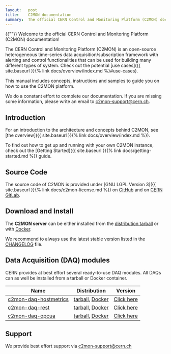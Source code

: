 ```yaml
---
layout:   post
title:    C2MON documentation
summary:  The official CERN Control and Monitoring Platform (C2MON) documentation
---
```

{{""}}
Welcome to the official CERN Control and Monitoring Platform (C2MON) documentation!

The CERN Control and Monitoring Platform (C2MON) is an open-source heterogeneous time-series data acquisition/subscription framework with alerting and
control functionalities that can be used for building many different types of system. Check out the potential [use cases]({{ site.baseurl }}{% link docs/overview/index.md %}#use-cases).

This manual includes concepts, instructions and samples to guide you on how to use the C2MON platform.

We do a constant effort to complete our documentation. If you are missing some information, please write an email to [c2mon-support@cern.ch](mailto:c2mon-support@cern.ch).


## Introduction

For an introduction to the architecture and concepts behind C2MON, see [the overview]({{ site.baseurl }}{% link docs/overview/index.md %}).

To find out how to get up and running with your own C2MON instance, check out the [Getting Started]({{ site.baseurl }}{% link docs/getting-started.md %}) guide.


## Source Code

The source code of C2MON is provided under [GNU LGPL Version 3]({{ site.baseurl }}{% link docs/c2mon-license.md %}) on [GitHub](http://github.com/c2mon/c2mon) and on [CERN GitLab](https://gitlab.cern.ch/c2mon/c2mon).


## Download and Install

The **C2MON server** can be either installed from the [distribution tarball] or with [Docker].

We recommend to always use the latest stable version listed in the [CHANGELOG] file.

[distribution tarball]: https://nexus.web.cern.ch/nexus/service/local/artifact/maven/redirect?r=cern-nexus&g=cern.c2mon.server&a=c2mon-server&v=LATEST&e=tar.gz
[Docker]: https://hub.docker.com/r/cern/c2mon
[CHANGELOG]: https://github.com/c2mon/c2mon/blob/master/CHANGELOG.md


## Data Acquisition (DAQ) modules

CERN provides at best effort several ready-to-use DAQ modules. All DAQs can as well be installed from a tarball or Docker container.

| Name                    | Distribution                                                 | Version                                                           |
|-------------------------|--------------------------------------------------------------|-------------------------------------------------------------------|
| [c2mon-daq-hostmetrics] | [tarball][tarball-hostmetrics], [Docker][docker-hostmetrics] | [Click here](https://github.com/c2mon/c2mon-daq-hostmetrics/tags) |
| [c2mon-daq-rest]        | [tarball][tarball-rest], [Docker][docker-rest]               | [Click here](https://github.com/c2mon/c2mon-daq-rest/tags)        |
| [c2mon-daq-opcua]       | [tarball][tarball-opcua], [Docker][docker-opcua]             | [Click here](https://github.com/c2mon/c2mon-daq-opcua/tags)       |

[c2mon-daq-hostmetrics]: https://github.com/c2mon/c2mon-daq-hostmetrics
[c2mon-daq-rest]: https://github.com/c2mon/c2mon-daq-rest
[c2mon-daq-opcua]: https://github.com/c2mon/c2mon-daq-opcua
[tarball-hostmetrics]: https://nexus.web.cern.ch/nexus/service/local/artifact/maven/redirect?r=cern-nexus-snapshot&g=cern.c2mon.daq&a=c2mon-daq-hostmetrics&v=LATEST&e=tar.gz&c=dist
[docker-hostmetrics]: https://gitlab.cern.ch/c2mon/c2mon-daq-hostmetrics/container_registry
[tarball-rest]: https://nexus.web.cern.ch/nexus/service/local/artifact/maven/redirect?r=cern-nexus&g=cern.c2mon.daq&a=c2mon-daq-rest&v=LATEST&e=tar.gz&c=dist
[docker-rest]: https://gitlab.cern.ch/c2mon/c2mon-daq-rest/container_registry
[tarball-opcua]: https://nexus.web.cern.ch/nexus/service/local/artifact/maven/redirect?r=cern-nexus&g=cern.c2mon.daq&a=c2mon-daq-opcua&v=LATEST&e=tar.gz&c=dist
[docker-opcua]: https://gitlab.cern.ch/c2mon/c2mon-daq-opcua/container_registry


## Support

We provide best effort support via <c2mon-support@cern.ch>
